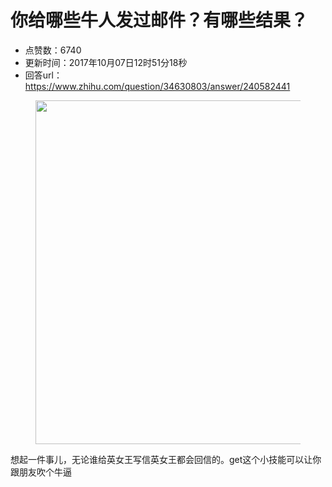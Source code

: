 # 你给哪些牛人发过邮件？有哪些结果？
- 点赞数：6740
- 更新时间：2017年10月07日12时51分18秒
- 回答url：https://www.zhihu.com/question/34630803/answer/240582441
<body>
 <p></p>
 <figure>
  <img src="https://pica.zhimg.com/50/v2-f88428d08da69791f47e501a866c4b71_720w.jpg?source=1940ef5c" data-rawwidth="550" data-rawheight="731" data-original-token="v2-f88428d08da69791f47e501a866c4b71" class="origin_image zh-lightbox-thumb" width="550" data-original="https://picx.zhimg.com/v2-f88428d08da69791f47e501a866c4b71_r.jpg?source=1940ef5c">
 </figure>
 <p data-pid="ij7Q9BB0">想起一件事儿，无论谁给英女王写信英女王都会回信的。get这个小技能可以让你跟朋友吹个牛逼</p>
</body>